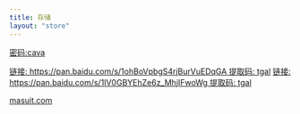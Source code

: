 ```yaml
---
title: 存储
layout: "store"
---
```


[密码:cava](https://wwa.lanzous.com/b00nvtyra)

[链接: https://pan.baidu.com/s/1ohBoVpbgS4rjBurVuEDqGA 提取码: tgal](https://pan.baidu.com/s/1ohBoVpbgS4rjBurVuEDqGA)
[链接: https://pan.baidu.com/s/1IV0GBYEhZe6z_MhjIFwoWg 提取码: tgal](https://pan.baidu.com/s/1IV0GBYEhZe6z_MhjIFwoWg)

[masuit.com](https://masuit.com)
